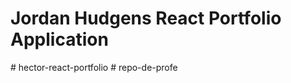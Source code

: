 # Jordan Hudgens React Portfolio Application

#   h e c t o r - r e a c t - p o r t f o l i o  
 #   r e p o - d e - p r o f e  
 